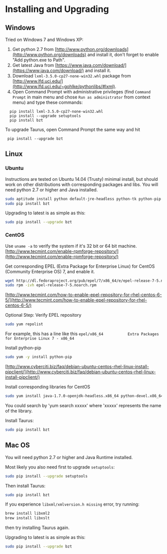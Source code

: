 # Installing and Upgrading

## Windows

Tried on Windows 7 and Windows XP:

  1. Get python 2.7 from [http://www.python.org/downloads](http://www.python.org/downloads) and install it, don't forget to enable "Add python.exe to Path".
  1. Get latest Java from [https://www.java.com/download/](https://www.java.com/download/) and install it.
  1. Download `lxml-3.5.0-cp27-none-win32.whl` package from [http://www.lfd.uci.edu/](http://www.lfd.uci.edu/~gohlke/pythonlibs/#lxml).
  1. Open Command Prompt with administrative privileges (find `Command Prompt` in main menu and chose `Run as administrator` from context menu) and type these commands:
```
  pip install lxml-3.5.0-cp27-none-win32.whl
  pip install --upgrade setuptools
  pip install bzt
```
To upgrade Taurus, open Command Prompt the same way and hit
``` 
 pip install --upgrade bzt
```

## Linux

### Ubuntu
Instructions are tested on Ubuntu 14.04 (Trusty) minimal install, but should work on other distributions with corresponding packages and libs. You will need python 2.7 or higher and Java installed.

```bash
sudo aptitude install python default-jre-headless python-tk python-pip python-dev libxml2-dev libxslt-dev zlib1g-dev
sudo pip install bzt
```

Upgrading to latest is as simple as this:

```bash
sudo pip install --upgrade bzt
```

### CentOS

Use `uname -a` to verify the system if it's 32 bit or 64 bit machine. [http://www.tecmint.com/enable-rpmforge-repository/](http://www.tecmint.com/enable-rpmforge-repository/)

Get corresponding EPEL (Extra Package for Enterprise Linux) for CentOS (Community Enterprise OS) 7, and enable it.

```bash
wget http://dl.fedoraproject.org/pub/epel/7/x86_64/e/epel-release-7-5.noarch.rpm
sudo rpm -ivh epel-release-7-5.noarch.rpm
```

[http://www.tecmint.com/how-to-enable-epel-repository-for-rhel-centos-6-5/](http://www.tecmint.com/how-to-enable-epel-repository-for-rhel-centos-6-5/)

Optional Step: Verify EPEL repository

```bash
sudo yum repolist
```
For example, this has a line like this `epel/x86_64           Extra Packages for Enterprise Linux 7 - x86_64`

Install python-pip

```bash
sudo yum -y install python-pip
```
[http://www.cyberciti.biz/faq/debian-ubuntu-centos-rhel-linux-install-pipclient/](http://www.cyberciti.biz/faq/debian-ubuntu-centos-rhel-linux-install-pipclient/)

Install corresponding libraries for CentOS

```bash
sudo yum install java-1.7.0-openjdk-headless.x86_64 python-devel.x86_64 libxml2-devel.x86_64 libxslt-devel.x86_64 zlib.x86_64 gcc.x86_64
```

You could search by 'yum search xxxxx' where 'xxxxx' represents the name of the library.

Install Taurus:

```bash
sudo pip install bzt
```

## Mac OS

You will need python 2.7 or higher and Java Runtime installed.

Most likely you also need first to upgrade `setuptools`:

```bash
sudo pip install --upgrade setuptools
```

Then install Taurus:

```bash
sudo pip install bzt
```

If you experience `libxml/xmlversion.h missing` error, try running:

```bash
brew install libxml2
brew install libxslt
```
then try installing Taurus again.


Upgrading to latest is as simple as this:

```bash
sudo pip install --upgrade bzt
```
